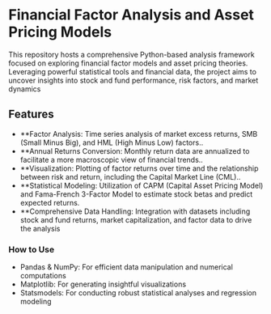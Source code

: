 # Financial Factor Analysis and Asset Pricing Models

This repository hosts a comprehensive Python-based analysis framework focused on exploring financial factor models and asset pricing theories. Leveraging powerful statistical tools and financial data, the project aims to uncover insights into stock and fund performance, risk factors, and market dynamics

## Features

- **Factor Analysis: Time series analysis of market excess returns, SMB (Small Minus Big), and HML (High Minus Low) factors..
- **Annual Returns Conversion: Monthly return data are annualized to facilitate a more macroscopic view of financial trends..
- **Visualization: Plotting of factor returns over time and the relationship between risk and return, including the Capital Market Line (CML)..
- **Statistical Modeling: Utilization of CAPM (Capital Asset Pricing Model) and Fama-French 3-Factor Model to estimate stock betas and predict expected returns.
- **Comprehensive Data Handling: Integration with datasets including stock and fund returns, market capitalization, and factor data to drive the analysis


### How to Use


- Pandas & NumPy: For efficient data manipulation and numerical computations
- Matplotlib: For generating insightful visualizations
- Statsmodels: For conducting robust statistical analyses and regression modeling
  
